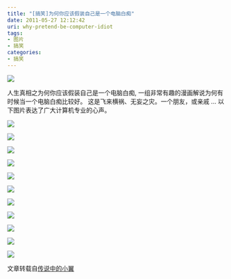 ```yaml
---
title: "[搞笑]为何你应该假装自己是一个电脑白痴"
date: 2011-05-27 12:12:42
uri: why-pretend-be-computer-idiot
tags: 
- 图片
- 搞笑
categories: 
- 搞笑
---
```


![](https://yqmfyg.bn1.livefilestore.com/y2pwNMjZb5miL-YFZ6p49xWQwVe77T_mh8Mk9ejhKJPdCwaRq9UZt4dU_OeLz2OV6c7anSUS0_xwoRS9UgyZVl8bjP740l33gjSnXLip8bjyEA/fool1.JPEG?psid=1)

人生真相之为何你应该假装自己是一个电脑白痴, 一组非常有趣的漫画解说为何有时候当一个电脑白痴比较好。 这是飞来横祸、无妄之灾。一个朋友，或亲戚 ... 以下图片表达了广大计算机专业的心声。

![](https://yqmfyg.bn1.livefilestore.com/y2px9oMbZBGfpfv0-e_Ouu-1mOzsheagPDitZy7IEeloaexzsxsQDc6QIe95n-r5OGfCENxltGevOFH2yiBfo_OBIflpYAZBV6fUAGWOA-g8Cg/fool2.jpg?psid=1)

![](https://yqmfyg.bn1.livefilestore.com/y2plQsB822MiEOJZeOj2Vzo5MS4zb0GRA11pf-dP7ff8NR2p091MxqA9rHbxsOcqxsbBO7gA5EGR8Z00B71Mg6sOTRESK2vkcsq0yIVnNMqUCU/fool3.jpg?psid=1)

![](https://yqmfyg.bn1.livefilestore.com/y2p0HiJYoSIvoKWmwEEMI8ZpKrqbxy79bAwJCy4xJKe5Z70e60xpAluVbPl9P6vi-nWdrWLMhoo7xy0Mj_1zfLj46lsM7QAsLTZmNSt0odSE08/fool4.jpg?psid=1)

![](https://yqmfyg.bn1.livefilestore.com/y2poMN2bUPSrwXNMSJb6E1HH5nWzYl1dxL-Ko8zRUxqc-kb1UYXGkg3RXNB5bzAJnS5bbmtNSv-0naFsuCpQurlXCb8Sti_yyi6qX_4068HjvI/fool5.jpg?psid=1)

![](https://yqmfyg.bn1.livefilestore.com/y2pzkuqFdVNKslhWNrH-i0IGymZHf7CZeyUqmNPz3MHpW3GiNjAR-9AFIu7HIW3VDJ8lhkSXOsEoWLeovsPjIdv8BKiutf6jPbFzubTtL_6bSc/fool6.jpg?psid=1)

![](https://yqmfyg.bn1.livefilestore.com/y2pMIJxlC2RoKrE3jimWvIFN3OxWNoZBDyxgBnMz_K_B22VwVxxZeQDT5TEhbPav1MpOv_q6-WSik6FewgachC9hbxck30ik4rmfjo_yErTXzk/fool7.jpg?psid=1)

![](https://yqmfyg.bn1.livefilestore.com/y2pabTR8uuqIE4xxCbfajFgMxP-S9YXNzDINZx6ALOihtjRtnla6y5MWnixZWnUTSfPHQqD-wMJ9W1U_zG_mMknzHRI6hyCfxhD2wHSUVyBEkk/fool8.jpg?psid=1)

![](https://yqmfyg.bn1.livefilestore.com/y2pheEU9idACtb2MIYxS0AO_DMXTmzXAdCRRK7-2nR2-daL80Tu4W7bn3_uwmATLQDAG3czH8yxQH6aysqX2uBjOH2ktvPzqTz59x5bTYGzl7Y/fool9.jpg?psid=1)

![](https://yqmfyg.bn1.livefilestore.com/y2plESdWtYzZCcn5kiHCI2Mui3P0HhaGFE7JhiK647HAkHHUFfpLGrZ-c2pHuvF4Gdg4-RgdsR5IKZcpwSYzJRxGUEtzHNahpcGwnW12NxT864/fool10.jpg?psid=1)

![](https://yqmfyg.bn1.livefilestore.com/y2pb4xpJFAUlkxa-tlEPW9q2zeGVg1yVRBzG9u2nlD_ORHeErYTxi-oyUxFoCitfmk6dmqH2QhDQOvCBgvqcmKrk8XKi6KOQbsrDdgN0Vd-bso/fool11.jpg?psid=1)

![](https://yqmfyg.bn1.livefilestore.com/y2pTp5dA31CSoP5Dl6OwNJzriPTe7PtC7TsUS1Kzy2Plloq094QxqBBg2DhCi9tzRXbl-9TnBFs_EXU3XhJYfRPQzholllQzr6VNgPzPtp0okM/fool12.jpg?psid=1)

文章转载自[传说中的小翼](http://dragonsman.blogbus.com/logs/75544280.html "传说中的小翼")
